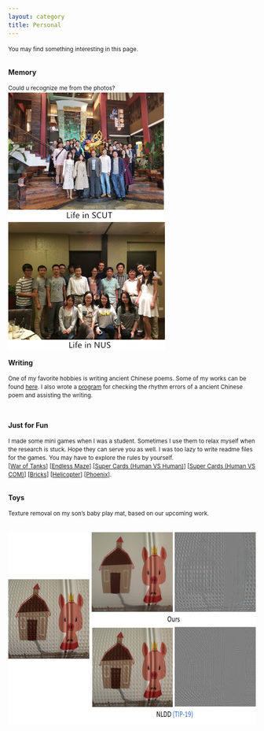 ```yaml
---
layout: category
title: Personal
---
```

<style>
p.ex1 {margin-bottom:-0.3cm}
</style>
<p><small>You may find something interesting in this page.</small></p>
<br>
<h7><strong>Memory</strong></h7>
<p class="ex1"><small>Could u recognize me from the photos?</small></p>
<p>
<img src="https://github.com/csyhquan/csyhquan.github.io/raw/master/images/personal_1.png" alt="" height="260"/>
<img src="https://github.com/csyhquan/csyhquan.github.io/raw/master/images/personal_2.png" alt="" height="260"/>
</p>

<h7><strong>Writing</strong></h7>
<p><small>One of my favorite hobbies is writing ancient Chinese poems. Some of my works can be found <a href="https://csyhquan.github.io/category/poem/poem.html">here</a>. I also wrote a <a href="https://github.com/csyhquan/csyhquan.github.io/raw/master/category/poem/PoemAssist.rar">program</a> for checking the rhythm errors of a ancient Chinese poem and assisting the writing.</small></p>
<br>

<h7><strong>Just for Fun</strong></h7>
<p><small>I made some mini games when I was a student. Sometimes I use them to relax myself when the research is stuck. Hope they can serve you as well. I was too lazy to write readme files for the games. You may have to explore the rules by yourself.<br>
[<a href="https://github.com/csyhquan/csyhquan.github.io/raw/master/games/War%20of%20Tank.rar">War of Tanks</a>] [<a href="https://github.com/csyhquan/csyhquan.github.io/raw/master/games/EndlessMaze.rar">Endless Maze</a>] [<a href="https://github.com/csyhquan/csyhquan.github.io/raw/master/games/SuperCards_HvsH.rar">Super Cards (Human VS Human)</a>] [<a href="https://github.com/csyhquan/csyhquan.github.io/raw/master/games/SuperCards_HvsC.rar">Super Cards (Human VS COM)</a>] [<a href="https://github.com/csyhquan/csyhquan.github.io/raw/master/games/Bricks.rar">Bricks</a>] [<a href="https://github.com/csyhquan/csyhquan.github.io/raw/master/games/Helicopter.rar">Helicopter</a>] [<a href="https://github.com/csyhquan/csyhquan.github.io/raw/master/games/Phoenix.rar">Phoenix</a>].
</small></p>
<br>
<h7><strong>Toys</strong></h7>
<p>
<small>Texture removal on my son’s baby play mat, based on our upcoming work.</small></p>
<p>
<small>&nbsp; </small><br>
<img src="https://github.com/csyhquan/csyhquan.github.io/raw/master/images/personal_3.png" alt="" height="390"/>
</p>